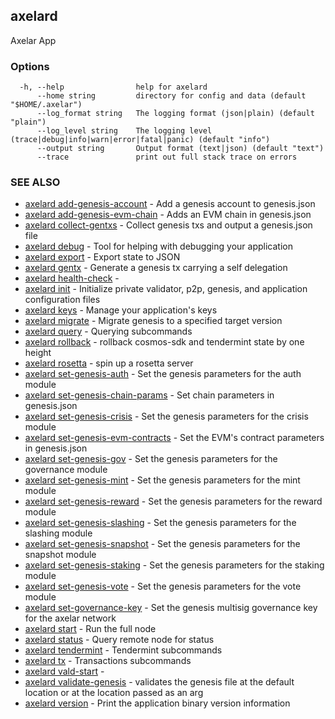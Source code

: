 ## axelard

Axelar App

### Options

```
  -h, --help                help for axelard
      --home string         directory for config and data (default "$HOME/.axelar")
      --log_format string   The logging format (json|plain) (default "plain")
      --log_level string    The logging level (trace|debug|info|warn|error|fatal|panic) (default "info")
      --output string       Output format (text|json) (default "text")
      --trace               print out full stack trace on errors
```

### SEE ALSO

- [axelard add-genesis-account](/cli-docs/v0_32_0/axelard_add-genesis-account) - Add a genesis account to genesis.json
- [axelard add-genesis-evm-chain](/cli-docs/v0_32_0/axelard_add-genesis-evm-chain) - Adds an EVM chain in genesis.json
- [axelard collect-gentxs](/cli-docs/v0_32_0/axelard_collect-gentxs) - Collect genesis txs and output a genesis.json file
- [axelard debug](/cli-docs/v0_32_0/axelard_debug) - Tool for helping with debugging your application
- [axelard export](/cli-docs/v0_32_0/axelard_export) - Export state to JSON
- [axelard gentx](/cli-docs/v0_32_0/axelard_gentx) - Generate a genesis tx carrying a self delegation
- [axelard health-check](/cli-docs/v0_32_0/axelard_health-check) -
- [axelard init](/cli-docs/v0_32_0/axelard_init) - Initialize private validator, p2p, genesis, and application configuration files
- [axelard keys](/cli-docs/v0_32_0/axelard_keys) - Manage your application's keys
- [axelard migrate](/cli-docs/v0_32_0/axelard_migrate) - Migrate genesis to a specified target version
- [axelard query](/cli-docs/v0_32_0/axelard_query) - Querying subcommands
- [axelard rollback](/cli-docs/v0_32_0/axelard_rollback) - rollback cosmos-sdk and tendermint state by one height
- [axelard rosetta](/cli-docs/v0_32_0/axelard_rosetta) - spin up a rosetta server
- [axelard set-genesis-auth](/cli-docs/v0_32_0/axelard_set-genesis-auth) - Set the genesis parameters for the auth module
- [axelard set-genesis-chain-params](/cli-docs/v0_32_0/axelard_set-genesis-chain-params) - Set chain parameters in genesis.json
- [axelard set-genesis-crisis](/cli-docs/v0_32_0/axelard_set-genesis-crisis) - Set the genesis parameters for the crisis module
- [axelard set-genesis-evm-contracts](/cli-docs/v0_32_0/axelard_set-genesis-evm-contracts) - Set the EVM's contract parameters in genesis.json
- [axelard set-genesis-gov](/cli-docs/v0_32_0/axelard_set-genesis-gov) - Set the genesis parameters for the governance module
- [axelard set-genesis-mint](/cli-docs/v0_32_0/axelard_set-genesis-mint) - Set the genesis parameters for the mint module
- [axelard set-genesis-reward](/cli-docs/v0_32_0/axelard_set-genesis-reward) - Set the genesis parameters for the reward module
- [axelard set-genesis-slashing](/cli-docs/v0_32_0/axelard_set-genesis-slashing) - Set the genesis parameters for the slashing module
- [axelard set-genesis-snapshot](/cli-docs/v0_32_0/axelard_set-genesis-snapshot) - Set the genesis parameters for the snapshot module
- [axelard set-genesis-staking](/cli-docs/v0_32_0/axelard_set-genesis-staking) - Set the genesis parameters for the staking module
- [axelard set-genesis-vote](/cli-docs/v0_32_0/axelard_set-genesis-vote) - Set the genesis parameters for the vote module
- [axelard set-governance-key](/cli-docs/v0_32_0/axelard_set-governance-key) - Set the genesis multisig governance key for the axelar network
- [axelard start](/cli-docs/v0_32_0/axelard_start) - Run the full node
- [axelard status](/cli-docs/v0_32_0/axelard_status) - Query remote node for status
- [axelard tendermint](/cli-docs/v0_32_0/axelard_tendermint) - Tendermint subcommands
- [axelard tx](/cli-docs/v0_32_0/axelard_tx) - Transactions subcommands
- [axelard vald-start](/cli-docs/v0_32_0/axelard_vald-start) -
- [axelard validate-genesis](/cli-docs/v0_32_0/axelard_validate-genesis) - validates the genesis file at the default location or at the location passed as an arg
- [axelard version](/cli-docs/v0_32_0/axelard_version) - Print the application binary version information
